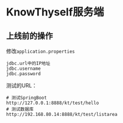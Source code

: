 # KnowThyself服务端 #

## 上线前的操作 ##

修改`application.properties`

	jdbc.url中的IP地址
	jdbc.username
	jdbc.password


测试的URL：

    # 测试SpringBoot
    http://127.0.0.1:8888/kt/test/hello
    # 测试数据库
    http://192.168.80.14:8888/kt/test/listarea


